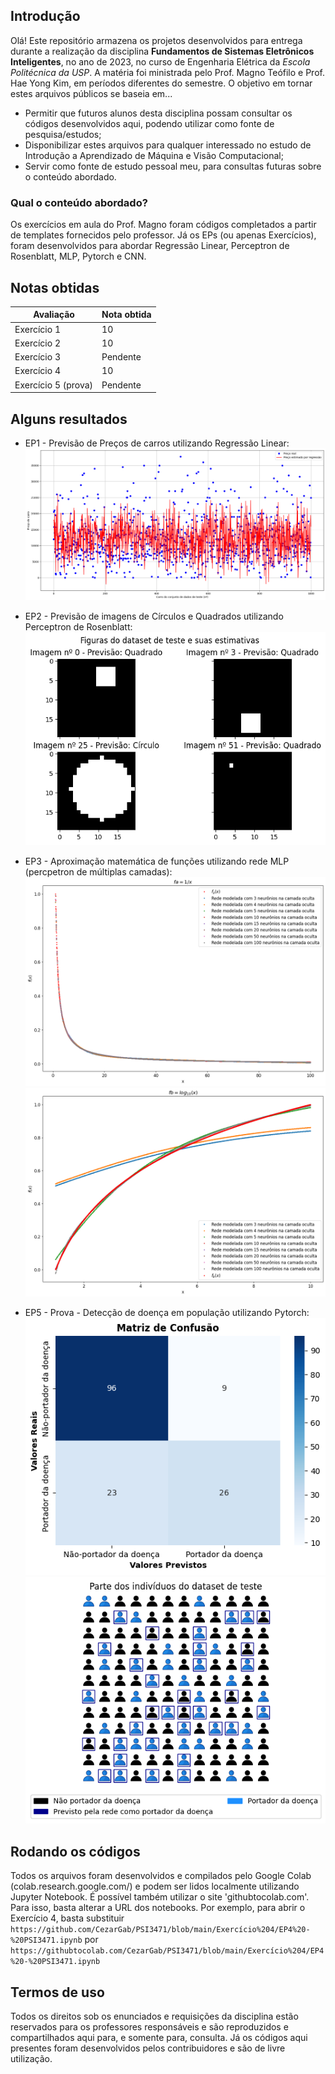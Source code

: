 ## Introdução
Olá! Este repositório armazena os projetos desenvolvidos para entrega durante a realização da disciplina **Fundamentos de Sistemas Eletrônicos Inteligentes**, no ano de 2023, no curso de Engenharia Elétrica da *Escola Politécnica da USP*. A matéria foi ministrada pelo Prof. Magno Teófilo e Prof. Hae Yong Kim, em períodos diferentes do semestre.
O objetivo em tornar estes arquivos públicos se baseia em...

  - Permitir que futuros alunos desta disciplina possam consultar os códigos desenvolvidos aqui, podendo utilizar como fonte de pesquisa/estudos;  
  - Disponibilizar estes arquivos para qualquer interessado no estudo de Introdução a Aprendizado de Máquina e Visão Computacional;
  - Servir como fonte de estudo pessoal meu, para consultas futuras sobre o conteúdo abordado.



### Qual o conteúdo abordado?

Os exercícios em aula do Prof. Magno foram códigos completados a partir de templates fornecidos pelo professor. Já os EPs (ou apenas Exercícios), foram desenvolvidos para abordar Regressão Linear, Perceptron de Rosenblatt, MLP, Pytorch e CNN.


## Notas obtidas


| Avaliação | Nota obtida |
|--------|---------------|
| Exercício 1 | 10       |
| Exercício 2 | 10       |
| Exercício 3 | Pendente |
| Exercício 4 | 10       |
| Exercício 5 (prova) | Pendente |




## Alguns resultados 
- EP1 - Previsão de Preços de carros utilizando Regressão Linear:
![EP1](https://github.com/CezarGab/PSI3471/blob/main/imgs/EP1.png)

- EP2 - Previsão de imagens de Círculos e Quadrados utilizando Perceptron de Rosenblatt:
![EP2](https://github.com/CezarGab/PSI3471/blob/main/imgs/EP2.png)

- EP3 - Aproximação matemática de funções utilizando rede MLP (percpetron de múltiplas camadas):
![EP3-1](https://github.com/CezarGab/PSI3471/blob/main/imgs/EP3-1.png)
![EP3-2](https://github.com/CezarGab/PSI3471/blob/main/imgs/EP3-2.png)

- EP5 - Prova - Detecção de doença em população utilizando Pytorch:
![EP5-1](https://github.com/CezarGab/PSI3471/blob/main/imgs/EP5-1.png)
![EP5-2](https://github.com/CezarGab/PSI3471/blob/main/imgs/EP5-2.png)

## Rodando os códigos

Todos os arquivos foram desenvolvidos e compilados pelo Google Colab (colab.research.google.com/) e podem ser lidos localmente utilizando Jupyter Notebook. 
É possível também utilizar o site 'githubtocolab.com'. Para isso, basta alterar a URL dos notebooks. 
Por exemplo, para abrir o Exercício 4, basta substituir `https://github.com/CezarGab/PSI3471/blob/main/Exercício%204/EP4%20-%20PSI3471.ipynb` por `https://githubtocolab.com/CezarGab/PSI3471/blob/main/Exercício%204/EP4%20-%20PSI3471.ipynb`



## Termos de uso

Todos os direitos sob os enunciados e requisições da disciplina estão reservados para os professores responsáveis e são reproduzidos e compartilhados aqui para, e somente para, consulta. Já os códigos aqui presentes foram desenvolvidos pelos contribuidores e são de livre utilização.
